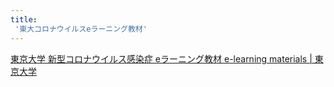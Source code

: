 ```yaml
---
title:
 '東大コロナウイルスeラーニング教材'
---
```


[東京大学 新型コロナウイルス感染症 eラーニング教材 e-learning materials | 東京大学](https://www.u-tokyo.ac.jp/ja/general/COVID-19-elearning.html)
